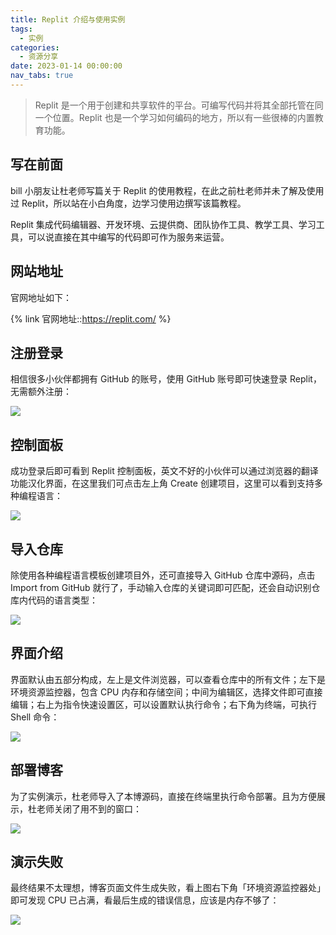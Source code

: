 ```yaml
---
title: Replit 介绍与使用实例
tags:
  - 实例
categories:
  - 资源分享
date: 2023-01-14 00:00:00
nav_tabs: true
---
```


> Replit 是一个用于创建和共享软件的平台。可编写代码并将其全部托管在同一个位置。Replit 也是一个学习如何编码的地方，所以有一些很棒的内置教育功能。

<!-- more -->

## 写在前面

bill 小朋友让杜老师写篇关于 Replit 的使用教程，在此之前杜老师并未了解及使用过 Replit，所以站在小白角度，边学习使用边撰写该篇教程。

Replit 集成代码编辑器、开发环境、云提供商、团队协作工具、教学工具、学习工具，可以说直接在其中编写的代码即可作为服务来运营。

## 网站地址

官网地址如下：

{% link 官网地址::https://replit.com/ %}

## 注册登录

相信很多小伙伴都拥有 GitHub 的账号，使用 GitHub 账号即可快速登录 Replit，无需额外注册：

![](https://cdn.dusays.com/2023/01/545-1.jpg)

## 控制面板

成功登录后即可看到 Replit 控制面板，英文不好的小伙伴可以通过浏览器的翻译功能汉化界面，在这里我们可点击左上角 Create 创建项目，这里可以看到支持多种编程语言：

![](https://cdn.dusays.com/2023/01/545-2.jpg)

## 导入仓库

除使用各种编程语言模板创建项目外，还可直接导入 GitHub 仓库中源码，点击 Import from GitHub 就行了，手动输入仓库的关键词即可匹配，还会自动识别仓库内代码的语言类型：

![](https://cdn.dusays.com/2023/01/545-3.jpg)

## 界面介绍

界面默认由五部分构成，左上是文件浏览器，可以查看仓库中的所有文件；左下是环境资源监控器，包含 CPU 内存和存储空间；中间为编辑区，选择文件即可直接编辑；右上为指令快速设置区，可以设置默认执行命令；右下角为终端，可执行 Shell 命令：

![](https://cdn.dusays.com/2023/01/545-4.jpg)

## 部署博客

为了实例演示，杜老师导入了本博源码，直接在终端里执行命令部署。且为方便展示，杜老师关闭了用不到的窗口：

![](https://cdn.dusays.com/2023/01/545-5.jpg)

## 演示失败

最终结果不太理想，博客页面文件生成失败，看上图右下角「环境资源监控器处」即可发现 CPU 已占满，看最后生成的错误信息，应该是内存不够了：

![](https://cdn.dusays.com/2023/01/545-6.jpg)